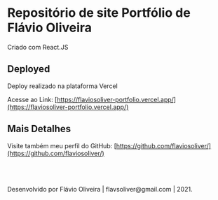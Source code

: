 # Repositório de site Portfólio de Flávio Oliveira

Criado com React.JS

## Deployed

Deploy realizado na plataforma Vercel

Acesse ao Link: [https://flaviosoliver-portfolio.vercel.app/](https://flaviosoliver-portfolio.vercel.app/)

## Mais Detalhes

Visite também meu perfil do GitHub: [https://github.com/flaviosoliver/](https://github.com/flaviosoliver/)

<br />
<br />
<br />
Desenvolvido por Flávio Oliveira | flavsoliver@gmail.com | 2021.
